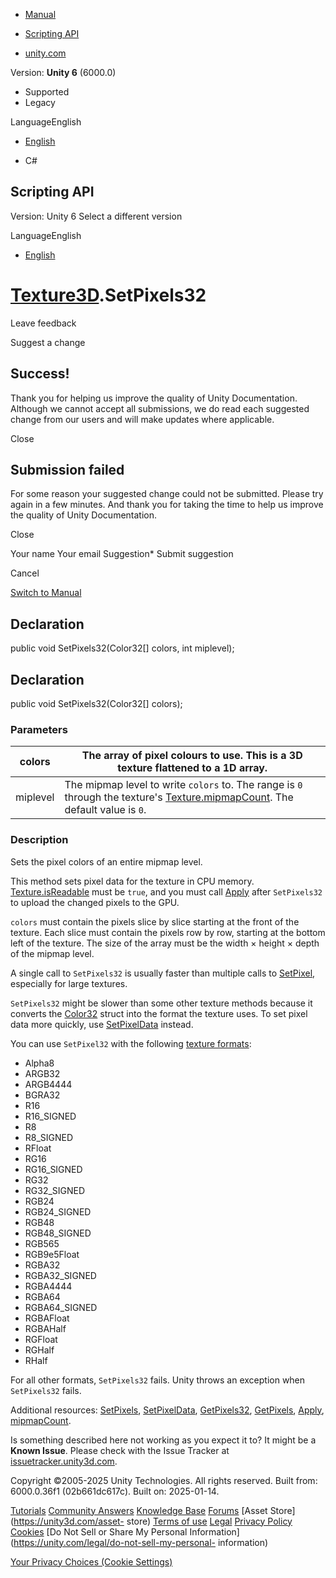 [ ]()

  * [Manual](../Manual/index.html)
  * [Scripting API](../ScriptReference/index.html)

  * [unity.com](https://unity.com/)

Version: **Unity 6** (6000.0)

  * Supported
  * Legacy

LanguageEnglish

  * [English]()

  * C#

[ ](https://docs.unity3d.com)

## Scripting API

Version: Unity 6 Select a different version

LanguageEnglish

  * [English]()

#  [Texture3D](Texture3D.html).SetPixels32

Leave feedback

Suggest a change

## Success!

Thank you for helping us improve the quality of Unity Documentation. Although
we cannot accept all submissions, we do read each suggested change from our
users and will make updates where applicable.

Close

## Submission failed

For some reason your suggested change could not be submitted. Please <a>try
again</a> in a few minutes. And thank you for taking the time to help us
improve the quality of Unity Documentation.

Close

Your name Your email Suggestion* Submit suggestion

Cancel

[Switch to Manual](../Manual/class-Texture3D.html "Go to Texture3D Component
in the Manual")

## Declaration

public void SetPixels32(Color32[] colors, int miplevel);

## Declaration

public void SetPixels32(Color32[] colors);

### Parameters

colors | The array of pixel colours to use. This is a 3D texture flattened to a 1D array.  
---|---  
miplevel | The mipmap level to write `colors` to. The range is `0` through the texture's [Texture.mipmapCount](Texture-mipmapCount.html). The default value is `0`.  
  
### Description

Sets the pixel colors of an entire mipmap level.

This method sets pixel data for the texture in CPU memory.
[Texture.isReadable](Texture-isReadable.html) must be `true`, and you must
call [Apply](Texture3D.Apply.html) after `SetPixels32` to upload the changed
pixels to the GPU.  
  
`colors` must contain the pixels slice by slice starting at the front of the
texture. Each slice must contain the pixels row by row, starting at the bottom
left of the texture. The size of the array must be the width × height × depth
of the mipmap level.  
  
A single call to `SetPixels32` is usually faster than multiple calls to
[SetPixel](Texture3D.SetPixel.html), especially for large textures.  
  
`SetPixels32` might be slower than some other texture methods because it
converts the [Color32](Color32.html) struct into the format the texture uses.
To set pixel data more quickly, use
[SetPixelData](Texture3D.SetPixelData.html) instead.  
  
You can use `SetPixel32` with the following [texture
formats](TextureFormat.html):

  * Alpha8
  * ARGB32
  * ARGB4444
  * BGRA32
  * R16
  * R16_SIGNED
  * R8
  * R8_SIGNED
  * RFloat
  * RG16
  * RG16_SIGNED
  * RG32
  * RG32_SIGNED
  * RGB24
  * RGB24_SIGNED
  * RGB48
  * RGB48_SIGNED
  * RGB565
  * RGB9e5Float
  * RGBA32
  * RGBA32_SIGNED
  * RGBA4444
  * RGBA64
  * RGBA64_SIGNED
  * RGBAFloat
  * RGBAHalf
  * RGFloat
  * RGHalf
  * RHalf

For all other formats, `SetPixels32` fails. Unity throws an exception when
`SetPixels32` fails.  
  
Additional resources: [SetPixels](Texture3D.SetPixels.html),
[SetPixelData](Texture3D.SetPixelData.html),
[GetPixels32](Texture3D.GetPixels32.html),
[GetPixels](Texture3D.GetPixels.html), [Apply](Texture3D.Apply.html),
[mipmapCount](Texture-mipmapCount.html).

Is something described here not working as you expect it to? It might be a
**Known Issue**. Please check with the Issue Tracker at
[issuetracker.unity3d.com](https://issuetracker.unity3d.com).

Copyright ©2005-2025 Unity Technologies. All rights reserved. Built from:
6000.0.36f1 (02b661dc617c). Built on: 2025-01-14.

[Tutorials](https://unity3d.com/learn) [Community
Answers](https://answers.unity3d.com) [Knowledge
Base](https://support.unity3d.com/hc/en-us)
[Forums](https://forum.unity3d.com) [Asset Store](https://unity3d.com/asset-
store) [Terms of use](https://docs.unity3d.com/Manual/TermsOfUse.html)
[Legal](https://unity.com/legal) [Privacy
Policy](https://unity.com/legal/privacy-policy)
[Cookies](https://unity.com/legal/cookie-policy) [Do Not Sell or Share My
Personal Information](https://unity.com/legal/do-not-sell-my-personal-
information)

[Your Privacy Choices (Cookie Settings)](javascript:void\(0\);)

